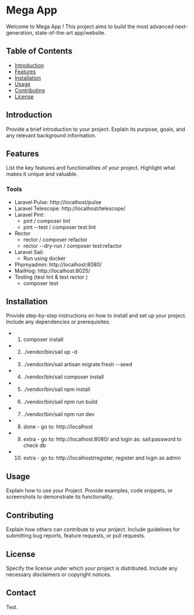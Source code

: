 # Mega App

Welcome to Mega App ! This project aims to build the most advanced next-generation, state-of-the-art app/website.

## Table of Contents

-   [Introduction](#introduction)
-   [Features](#features)
-   [Installation](#installation)
-   [Usage](#usage)
-   [Contributing](#contributing)
-   [License](#license)

## Introduction

Provide a brief introduction to your project. Explain its purpose, goals, and any relevant background information.

## Features

List the key features and functionalities of your project. Highlight what makes it unique and valuable.

### Tools

-   Laravel Pulse: http://localhost/pulse
-   Laravel Telescope: http://localhost/telescope/
-   Laravel Pint:
    -   pint / composer lint
    -   pint --test / composer test:lint
-   Rector
    -   rector / composer refactor
    -   rector --dry-run / composer test:refactor
-   Laravel Sail:
    -   Run using docker
-   Phpmyadmin: http://localhost:8080/
-   MailHog: http://localhost:8025/
-   Testing (test lint & test rector )
    -   composer test

## Installation

Provide step-by-step instructions on how to install and set up your project. Include any dependencies or prerequisites.

-   1. composer install
-   2. ./vendor/bin/sail up -d
-   3. ./vendor/bin/sail artisan migrate:fresh --seed
-   4. ./vendor/bin/sail composer install
-   5. ./vendor/bin/sail npm install
-   6. ./vendor/bin/sail npm run build
-   7. ./vendor/bin/sail npm run dev
-   8. done - go to: http://localhost
-   9. extra - go to: http://localhost:8080/ and login as: sail:password to check db
-   10. extra - go to: http://localhost/register, register and login as admin

## Usage

Explain how to use your Project. Provide examples, code snippets, or screenshots to demonstrate its functionality.

## Contributing

Explain how others can contribute to your project. Include guidelines for submitting bug reports, feature requests, or pull requests.

## License

Specify the license under which your project is distributed. Include any necessary disclaimers or copyright notices.

## Contact

Test.

